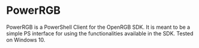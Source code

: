 # PowerRGB
PowerRGB is a PowerShell Client for the OpenRGB SDK. It is meant to be a simple PS interface for using the functionalities available in the SDK. Tested on Windows 10.
